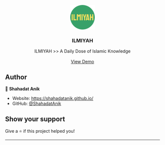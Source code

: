<div align="center">
  <a href="https://github.com/othneildrew/Best-README-Template">
    <img src="https://github.com/ShahadatAnik/Quran-ReactJS-ChakraUI-Webapp/blob/master/public/apple-touch-icon.png" alt="Logo" width="80" height="80">
  </a>

  <h3 align="center">ILMIYAH</h3>

  <p align="center">
  ILMIYAH >> A Daily Dose of Islamic Knowledge
    <br />
    <br />
    <a href="https://ilmiyah.netlify.app/">View Demo</a>
  </p>
</div>

<!-- ![gif](https://us-east-1.tixte.net/uploads/anik.needs.rest/pp.gif) -->

<!-- ***
## Install

```sh
git clone https://github.com/dhravya/typemonkey && pip install -r typemonkey/requirements.txt
```

## Usage

```sh
py typemonkey/main.py
``` -->

## Author

👤 **Shahadat Anik**

- Website: https://shahadatanik.github.io/
- GitHub: [@ShahadatAnik](https://github.com/ShahadatAnik)

## Show your support

Give a ⭐️ if this project helped you!

---
